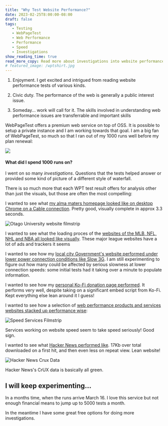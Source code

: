 ```yaml
---
title: "Why Test Website Performance?"
date: 2023-02-25T8:00:00-08:00
draft: false
tags: 
   - Testing
   - WebPageTest
   - Web Performance
   - Performance
   - Speed
   - Investigations
show_reading_time: true
read_more_copy: Read more about investigations into website performance...
# featured_image: /wptshirt.jpg
---
```


1. Enjoyment. I get excited and intrigued from reading website performance tests of various kinds.

2. Civic duty. The performance of the web is generally a public interest issue.

3. Someday... work will call for it. The skills involved in understanding web performance issues are transferrable and important skills

WebPageTest offers a premium web service on top of OSS. It is possible to setup a private instance and I am working towards that goal. I am a big fan of WebPageTest, so much so that I ran out of my 1000 runs well before my plan renewal:

![](/outofruns.png)

#### What did I spend 1000 runs on?

I went on so many *investigations*. Questions that the tests helped answer or provided some kind of picture of a different style of waterfall. 

There is so much more that each WPT test result offers for analysis other than just the visuals, but those are often the most compelling:

I wanted to see what [my alma maters homepage looked like on desktop Chrome on a Cable connection](https://www.webpagetest.org/result/230219_BiDcNS_30X/). Pretty good, visually complete in approx 3.3 seconds.

![Otago University website filmstrip](/otago.gif)

I wanted to see what the loading proces of the [websites of the MLB, NFL, NHL and NBA all looked like visually](https://www.webpagetest.org/video/compare.php?tests=230222_AiDcVC_4FC,230222_AiDcW6_4FA,230222_AiDcFJ_4F9,230222_AiDc70_4F8).   These major league websites have a lot of ads and trackers it seems

I wanted to see how my [local city Government's website performed under lower power connection conditions like Slow 3G](https://www.webpagetest.org/video/compare.php?tests=230223_AiDc9Y_H1K,230223_AiDcCG_H0T,230223_BiDc6F_GVM,230223_BiDcWR_E3Z). I am still experimenting to figure out how many could be affected by serious slowness at lower connection speeds: some initial tests had it taking over a minute to populate information.

I wanted to see how my [personal Ko-Fi donation page performed](https://www.webpagetest.org/result/230223_BiDc4D_4KB/). It performs very well, despite taking on a significant embed script from Ko-Fi. Kept everything else lean around it I guess!

I wanted to see how a selection of [web performance products and services websites stacked up performance wise](https://www.webpagetest.org/video/compare.php?tests=230221_AiDcZS_80Y,230221_AiDc4P_80X,230221_AiDcE2_80W,230221_AiDc29_80T,230221_AiDcEJ_80R,230221_AiDcZ8_80P):

![Speed Services Filmstrip](/speed-services.gif)

Services working on website speed seem to take speed seriously! Good sign.

I wanted to see what [Hacker News performed like](https://www.webpagetest.org/result/230221_AiDcSW_6JV/). 17Kb over total downloaded on a first hit, and then even less on repeat view. Lean website!

![Hacker News Crux Data](/crux-hacker-news.png)

Hacker News's CrUX data is basically all green. 

## I will keep experimenting...
    
In a months time, when the runs arrive March 16. I love this service but not enough financial means to jump up to 5000 tests a month. 

In the meantime I have some great free options for doing more investigations. 

